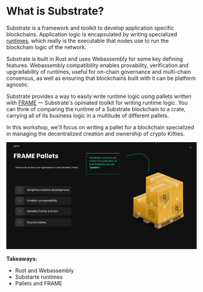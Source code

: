 # What is Substrate?

Substrate is a framework and toolkit to develop application specific blockchains.
Application logic is encapsulated by writing specialized [runtimes](https://docs.substrate.io/v3/concepts/runtime/), which really is the executable that nodes use to run the blockchain logic of the network.

Substrate is built in Rust and uses Webassembly for some key defining features.
Webassembly compatibility enables provability, verification and upgradability of runtimes, useful for on-chain governance and multi-chain consensus, as well as ensuring that blockchains built with it can be platform agnostic.

Substrate provides a way to easily write runtime logic using pallets written with [FRAME](https://docs.substrate.io/v3/runtime/frame/) &mdash; Substrate's opiniated toolkit for writing runtime logic.
You can think of comparing the runtime of a Substrate blockchain to a crate, carrying all of its business logic in a multitude of different pallets.

In this workshop, we'll focus on writing a pallet for a blockchain specialized in managing the decentralized creation and ownership of crypto Kitties. 

<!-- slide:break-40 -->

![pallets](assets/frame-pallets.png)

**Takeaways:**

* Rust and Webassembly 
* Substarte runtimes
* Pallets and FRAME